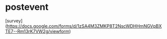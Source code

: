 # postevent


[survey] (https://docs.google.com/forms/d/1zSA4M3ZMKP8T2NscWDHHmNGVpBXTE7--Rm13rK7VW2g/viewform)
